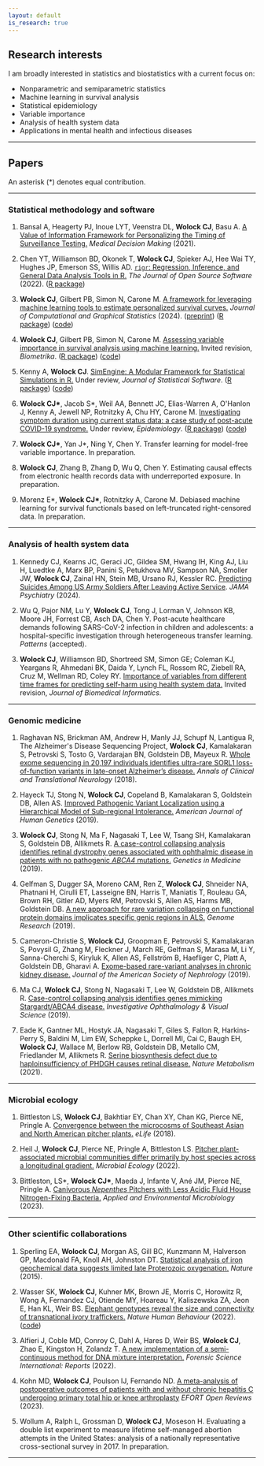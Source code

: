 ```yaml
---
layout: default
is_research: true
---
```


## Research interests
I am broadly interested in statistics and biostatistics with a current focus on:
* Nonparametric and semiparametric statistics
* Machine learning in survival analysis
* Statistical epidemiology
* Variable importance
* Analysis of health system data
* Applications in mental health and infectious diseases

---

## Papers

An asterisk (\*) denotes equal contribution.

---

### Statistical methodology and software

1. Bansal A, Heagerty PJ, Inoue LYT, Veenstra DL, **Wolock CJ**, Basu A. [A Value of Information Framework for Personalizing the Timing of Surveillance Testing.](https://journals.sagepub.com/doi/abs/10.1177/0272989X211049213) *Medical Decision Making* (2021). 

2. Chen YT, Williamson BD, Okonek T, **Wolock CJ**, Spieker AJ, Hee Wai TY, Hughes JP, Emerson SS, Willis AD. [`rigr`: Regression, Inference, and General Data Analysis Tools in R.](https://joss.theoj.org/papers/10.21105/joss.04847) *The Journal of Open Source Software* (2022). ([R package](https://github.com/statdivlab/rigr))

3. **Wolock CJ**, Gilbert PB, Simon N, Carone M. [A framework for leveraging machine learning tools to estimate personalized survival curves.](https://doi.org/10.1080/10618600.2024.2304070) *Journal of Computational and Graphical Statistics* (2024). ([preprint](https://arxiv.org/abs/2211.03031)) ([R package](https://github.com/cwolock/survML)) ([code](https://github.com/cwolock/stack_supplementary)) 

4. **Wolock CJ**, Gilbert PB, Simon N, Carone M. [Assessing variable importance in survival analysis using machine learning.](https://arxiv.org/abs/2311.12726) Invited revision, *Biometrika*. ([R package](https://github.com/cwolock/survML)) ([code](https://github.com/cwolock/surv_vim_supplementary)) 

5. Kenny A, **Wolock CJ**. [SimEngine: A Modular Framework for Statistical Simulations in R.](https://arxiv.org/abs/2403.05698) Under review, *Journal of Statistical Software*. ([R package](https://github.com/Avi-Kenny/SimEngine)) ([code](https://github.com/Avi-Kenny/SimEngine/tree/master/paper))

6. **Wolock CJ\***, Jacob S\*, Weil AA, Bennett JC, Elias-Warren A, O'Hanlon J, Kenny A, Jewell NP, Rotnitzky A, Chu HY, Carone M. [Investigating symptom duration using current status data: a case study of post-acute COVID-19 syndrome.](https://arxiv.org/abs/2407.04214) Under review, *Epidemiology*. ([R package](https://github.com/cwolock/survML)) ([code](https://github.com/cwolock/currstat_CIR_supplementary)) 

7. **Wolock CJ\***, Yan J\*, Ning Y, Chen Y. Transfer learning for model-free variable importance. In preparation. 

8. **Wolock CJ**, Zhang B, Zhang D, Wu Q, Chen Y. Estimating causal effects from electronic health records data with underreported exposure. In preparation. 

9. Morenz E\*, **Wolock CJ\***, Rotnitzky A, Carone M. Debiased machine learning for survival functionals based on left-truncated right-censored data. In preparation.

---

### Analysis of health system data

1. Kennedy CJ, Kearns JC, Geraci JC, Gildea SM, Hwang IH, King AJ, Liu H, Luedtke A, Marx BP, Panini S, Petukhova MV, Sampson NA, Smoller JW, **Wolock CJ**, Zainal HN, Stein MB, Ursano RJ, Kessler RC. [Predicting Suicides Among US Army Soldiers After Leaving Active Service](https://doi.org/10.1001/jamapsychiatry.2024.2744). *JAMA Psychiatry* (2024). 

2. Wu Q, Pajor NM, Lu Y, **Wolock CJ**, Tong J, Lorman V, Johnson KB, Moore JH, Forrest CB, Asch DA, Chen Y. Post-acute healthcare demands following SARS-CoV-2 infection in children and adolescents: a hospital-specific investigation through heterogeneous transfer learning. *Patterns* (accepted).

3. **Wolock CJ**, Williamson BD, Shortreed SM, Simon GE; Coleman KJ, Yeargans R, Ahmedani BK, Daida Y, Lynch FL, Rossom RC, Ziebell RA, Cruz M, Wellman RD, Coley RY. [Importance of variables from different time frames for predicting self-harm using health system data.](https://doi.org/10.1101/2024.04.29.24306260) Invited revision, *Journal of Biomedical Informatics*. 

---

### Genomic medicine

1. Raghavan NS, Brickman AM, Andrew H, Manly JJ, Schupf N, Lantigua R, The Alzheimer's Disease Sequencing Project, **Wolock CJ**, Kamalakaran S, Petrovski S, Tosto G, Vardarajan BN, Goldstein DB, Mayeux R. [Whole exome sequencing in 20,197 individuals identifies ultra-rare SORL1 loss-of-function variants in late-onset Alzheimer’s disease.](https://www.ncbi.nlm.nih.gov/pmc/articles/PMC6043775/) *Annals of Clinical and Translational Neurology* (2018).

2. Hayeck TJ, Stong N, **Wolock CJ**, Copeland B, Kamalakaran S, Goldstein DB, Allen AS. [Improved Pathogenic Variant Localization using a Hierarchical Model of Sub-regional Intolerance.](https://www.sciencedirect.com/science/article/pii/S0002929718305032) *American Journal of Human Genetics* (2019).

3. **Wolock CJ**, Stong N, Ma F, Nagasaki T, Lee W, Tsang SH, Kamalakaran S, Goldstein DB, Allikmets R. [A case-control collapsing analysis identifies retinal dystrophy genes associated with ophthalmic disease in patients with no pathogenic *ABCA4* mutations.](https://www.nature.com/articles/s41436-019-0495-0) *Genetics in Medicine* (2019). 

4. Gelfman S, Dugger SA, Moreno CAM, Ren Z, **Wolock CJ**, Shneider NA, Phatnani H, Cirulli ET, Lasseigne BN, Harris T, Maniatis T, Rouleau GA, Brown RH, Gitler AD, Myers RM, Petrovski S, Allen AS, Harms MB, Goldstein DB. [A new approach for rare variation collapsing on functional protein domains implicates specific genic regions in ALS.](https://pubmed.ncbi.nlm.nih.gov/30940688/) *Genome Research* (2019). 

5. Cameron-Christie S, **Wolock CJ**, Groopman E, Petrovski S, Kamalakaran S, Povysil G, Zhang M, Fleckner J, March RE, Gelfman S, Marasa M, Li Y, Sanna-Cherchi S, Kiryluk K, Allen AS, Fellström B, Haefliger C, Platt A, Goldstein DB, Gharavi A. [Exome-based rare-variant analyses in chronic kidney disease.](https://jasn.asnjournals.org/content/30/6/1109) *Journal of the American Society of Nephrology* (2019).

6. Ma CJ, **Wolock CJ**, Stong N, Nagasaki T, Lee W, Goldstein DB, Allikmets R. [Case-control collapsing analysis identifies genes mimicking Stargardt/ABCA4 disease.](https://iovs.arvojournals.org/article.aspx?articleid=2742934) *Investigative Ophthalmology & Visual Science* (2019).

7. Eade K, Gantner ML, Hostyk JA, Nagasaki T, Giles S, Fallon R, Harkins-Perry S, Baldini M, Lim EW, Scheppke L, Dorrell MI, Cai C, Baugh EH, **Wolock CJ**, Wallace M, Berlow RB, Goldstein DB, Metallo CM, Friedlander M, Allikmets R. [Serine biosynthesis defect due to haploinsufficiency of PHDGH causes retinal disease.](https://www.nature.com/articles/s42255-021-00361-3) *Nature Metabolism* (2021). 

---

### Microbial ecology

1. Bittleston LS, **Wolock CJ**, Bakhtiar EY, Chan XY, Chan KG, Pierce NE, Pringle A. [Convergence between the microcosms of Southeast Asian and North American pitcher plants.](https://elifesciences.org/articles/36741) *eLife* (2018). 

2. Heil J, **Wolock CJ**, Pierce NE, Pringle A, Bittleston LS. [Pitcher plant-associated microbial communities differ primarily by host species across a longitudinal gradient.](https://sfamjournals.onlinelibrary.wiley.com/doi/10.1111/1462-2920.15993) *Microbial Ecology* (2022). 

3. Bittleston, LS\*, **Wolock CJ\***, Maeda J, Infante V, Ané JM, Pierce NE, Pringle A. [Canivorous *Nepenthes* Pitchers with Less Acidic Fluid House Nitrogen-Fixing Bacteria.](https://journals.asm.org/doi/10.1128/aem.00812-23) *Applied and Environmental Microbiology* (2023).

---

### Other scientific collaborations


1. Sperling EA, **Wolock CJ**, Morgan AS, Gill BC, Kunzmann M, Halverson GP, Macdonald FA, Knoll AH, Johnston DT. [Statistical analysis of iron geochemical data suggests limited late Proterozoic oxygenation.](https://www.nature.com/articles/nature14589) *Nature* (2015).

2. Wasser SK, **Wolock CJ**, Kuhner MK, Brown JE, Morris C, Horowitz R, Wong A, Fernandez CJ, Otiende MY, Hoareau Y, Kaliszewska ZA, Jeon E, Han KL, Weir BS. [Elephant genotypes reveal the size and connectivity of transnational ivory traffickers.](https://www.nature.com/articles/s41562-021-01267-6) *Nature Human Behaviour* (2022). ([code](https://github.com/cwolock/elephant_fam_match))

3. Alfieri J, Coble MD, Conroy C, Dahl A, Hares D, Weir BS, **Wolock CJ**, Zhao E, Kingston H, Zolandz T. [A new implementation of a semi-continuous method for DNA mixture interpretation.](https://doi.org/10.1016/j.fsir.2022.100281) *Forensic Science International: Reports* (2022). 

4. Kohn MD, **Wolock CJ**, Poulson IJ, Fernando ND. [A meta-analysis of postoperative outcomes of patients with and without chronic hepatitis C undergoing primary total hip or knee arthroplasty](https://eor.bioscientifica.com/view/journals/eor/8/4/EOR-22-0117.xml) *EFORT Open Reviews* (2023).

5. Wollum A, Ralph L, Grossman D, **Wolock CJ**, Moseson H. Evaluating a double list experiment to measure lifetime self-managed abortion attempts in the United States: analysis of a nationally representative cross-sectional survey in 2017. In preparation. 

---
